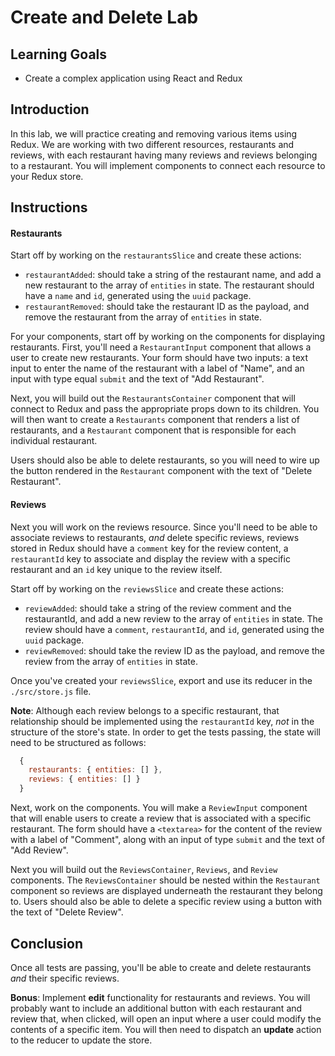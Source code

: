 # Create and Delete Lab

## Learning Goals

- Create a complex application using React and Redux

## Introduction

In this lab, we will practice creating and removing various items using Redux.
We are working with two different resources, restaurants and reviews, with each
restaurant having many reviews and reviews belonging to a restaurant. You will
implement components to connect each resource to your Redux store.

## Instructions

#### Restaurants

Start off by working on the `restaurantsSlice` and create these actions:

- `restaurantAdded`: should take a string of the restaurant name, and add a new
  restaurant to the array of `entities` in state. The restaurant should have a
  `name` and `id`, generated using the `uuid` package.
- `restaurantRemoved`: should take the restaurant ID as the payload, and remove
  the restaurant from the array of `entities` in state.

For your components, start off by working on the components for displaying
restaurants. First, you'll need a `RestaurantInput` component that allows a user
to create new restaurants. Your form should have two inputs: a text input to
enter the name of the restaurant with a label of "Name", and an input with type
equal `submit` and the text of "Add Restaurant".

Next, you will build out the `RestaurantsContainer` component that will
connect to Redux and pass the appropriate props down to its children. You will
then want to create a `Restaurants` component that renders a list of
restaurants, and a `Restaurant` component that is responsible for each
individual restaurant.

Users should also be able to delete restaurants, so you will need to wire up the
button rendered in the `Restaurant` component with the text of "Delete
Restaurant".

#### Reviews

Next you will work on the reviews resource. Since you'll need to be able to
associate reviews to restaurants, _and_ delete specific reviews, reviews stored
in Redux should have a `comment` key for the review content, a `restaurantId`
key to associate and display the review with a specific restaurant and an `id`
key unique to the review itself.

Start off by working on the `reviewsSlice` and create these actions:

- `reviewAdded`: should take a string of the review comment and the
  restaurantId, and add a new review to the array of `entities` in state. The
  review should have a `comment`, `restaurantId`, and `id`, generated using the
  `uuid` package.
- `reviewRemoved`: should take the review ID as the payload, and remove the
  review from the array of `entities` in state.

Once you've created your `reviewsSlice`, export and use its reducer in the
`./src/store.js` file.

**Note**: Although each review belongs to a specific restaurant, that
relationship should be implemented using the `restaurantId` key, _not_ in the
structure of the store's state. In order to get the tests passing, the state will
need to be structured as follows:

```js
  {
    restaurants: { entities: [] },
    reviews: { entities: [] }
  }
```

Next, work on the components. You will make a `ReviewInput` component that will
enable users to create a review that is associated with a specific restaurant.
The form should have a `<textarea>` for the content of the review with a label
of "Comment", along with an input of type `submit` and the text of "Add Review".

Next you will build out the `ReviewsContainer`, `Reviews`, and `Review`
components. The `ReviewsContainer` should be nested within the `Restaurant`
component so reviews are displayed underneath the restaurant they belong to.
Users should also be able to delete a specific review using a button with the
text of "Delete Review".

## Conclusion

Once all tests are passing, you'll be able to create and delete restaurants _and_
their specific reviews.

**Bonus**: Implement **edit** functionality for restaurants and reviews. You will
probably want to include an additional button with each restaurant and review
that, when clicked, will open an input where a user could modify the contents of
a specific item. You will then need to dispatch an **update** action to the
reducer to update the store.
